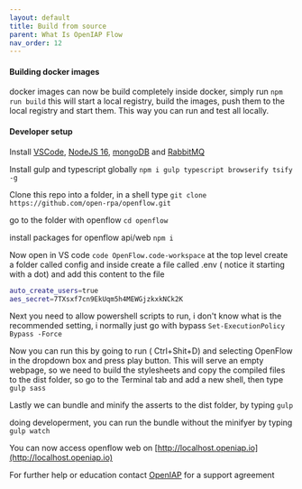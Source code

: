 ```yaml
---
layout: default
title: Build from source
parent: What Is OpenIAP Flow
nav_order: 12
---
```


#### Building docker images
docker images can now be build completely inside docker, simply run
`npm run build`
this will start a local registry, build the images, push them to the local registry and start them. This way you can run and test all locally.

#### Developer setup

Install [VSCode](https://code.visualstudio.com/download), [NodeJS 16](https://nodejs.org/en/download/), [mongoDB](https://www.mongodb.com/download-center/community) and [RabbitMQ](https://www.rabbitmq.com/download.html)

Install gulp and typescript globally
`npm i gulp typescript browserify tsify -g`

Clone this repo into a folder, in a shell type
`git clone https://github.com/open-rpa/openflow.git`

go to the folder with openflow
`cd openflow`

install packages for openflow api/web
`npm i`

Now open in VS code
`code OpenFlow.code-workspace`
at the top level create a folder called config and inside create a file called .env ( notice it starting with a dot)
and add this content to the file

```bash
auto_create_users=true
aes_secret=7TXsxf7cn9EkUqm5h4MEWGjzkxkNCk2K
```
Next you need to allow powershell scripts to run, i don't know what is the recommended setting, i normally just go with bypass
`Set-ExecutionPolicy Bypass -Force`

Now you can run this by going to run ( Ctrl+Shit+D) and selecting OpenFlow in the dropdown box and press play button.
This will serve an empty webpage, so we need to build the stylesheets and copy the compiled files to the dist folder, so go to the Terminal tab and add a new shell, then type
`gulp sass`

Lastly we can bundle and minify the asserts to the dist folder, by typing
`gulp`

doing developerment, you can run the bundle without the minifyer by typing
`gulp watch`

You can now access openflow web on [http://localhost.openiap.io](http://localhost.openiap.io) 

For further help or education contact [OpenIAP](https://openiap.io/) for a support agreement